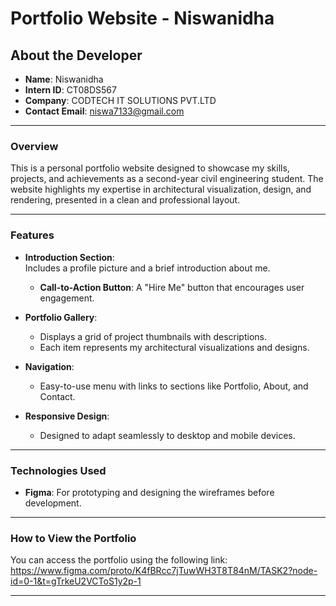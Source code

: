 # Portfolio Website - Niswanidha 

## About the Developer
- **Name**: Niswanidha
- **Intern ID**: CT08DS567 
- **Company**: CODTECH IT SOLUTIONS PVT.LTD  
- **Contact Email**: niswa7133@gmail.com  

---

### Overview  
This is a personal portfolio website designed to showcase my skills, projects, and achievements as a second-year civil engineering student. The website highlights my expertise in architectural visualization, design, and rendering, presented in a clean and professional layout.  

---

### Features  
- **Introduction Section**:  
  Includes a profile picture and a brief introduction about me.  
  - **Call-to-Action Button**: A "Hire Me" button that encourages user engagement.  

- **Portfolio Gallery**:  
  - Displays a grid of project thumbnails with descriptions.  
  - Each item represents my architectural visualizations and designs.  

- **Navigation**:  
  - Easy-to-use menu with links to sections like Portfolio, About, and Contact.  

- **Responsive Design**:  
  - Designed to adapt seamlessly to desktop and mobile devices.  

---

### Technologies Used  
- **Figma**: For prototyping and designing the wireframes before development.  

---

### How to View the Portfolio  
You can access the portfolio using the following link:  
https://www.figma.com/proto/K4fBRcc7jTuwWH3T8T84nM/TASK2?node-id=0-1&t=gTrkeU2VCToS1y2p-1

---
